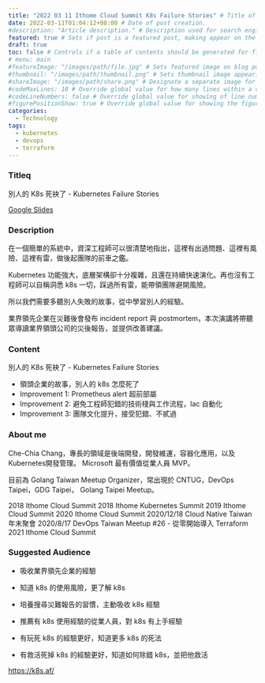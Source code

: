 ```yaml
---
title: "2022 03 11 Ithome Cloud Summit K8s Failure Stories" # Title of the blog post.
date: 2022-03-11T01:04:12+08:00 # Date of post creation.
#description: "Article description." # Description used for search engine.
featured: true # Sets if post is a featured post, making appear on the home page side bar.
draft: true
toc: false # Controls if a table of contents should be generated for first-level links automatically.
# menu: main
#featureImage: "/images/path/file.jpg" # Sets featured image on blog post.
#thumbnail: "/images/path/thumbnail.png" # Sets thumbnail image appearing inside card on homepage.
#shareImage: "/images/path/share.png" # Designate a separate image for social media sharing.
#codeMaxLines: 10 # Override global value for how many lines within a code block before auto-collapsing.
#codeLineNumbers: false # Override global value for showing of line numbers within code block.
#figurePositionShow: true # Override global value for showing the figure label.
categories:
  - Technology
tags:
  - kubernetes
  - devops
  - terraform
---
```


### Titleq

別人的 K8s 死袂了 - Kubernetes Failure Stories

[Google Slides](https://docs.google.com/presentation/d/1jIQBPQ2T4XESTOtaW441KkdatJo6mONZVGf-26CgSdc/edit)

### Description

在一個簡單的系統中，資深工程師可以很清楚地指出，這裡有出過問題、這裡有風險、這裡有雷，做後起團隊的前車之鑑。

Kubernetes 功能強大，底層架構卻十分複雜，且還在持續快速演化。再也沒有工程師可以自稱洞悉 k8s 一切，踩過所有雷，能帶領團隊避開風險。

所以我們需要多聽別人失敗的故事，從中學習別人的經驗。

業界領先企業在災難後會發布 incident report 與 postmortem，本次演講將帶聽眾導讀業界領頭公司的災後報告，並提供改善建議。

### Content

別人的 K8s 死袂了 - Kubernetes Failure Stories

- 領頭企業的故事，別人的 k8s 怎麼死了
- Improvement 1: Prometheus alert 超前部屬
- Improvement 2: 避免工程師犯錯的技術棧與工作流程，Iac 自動化
- Improvement 3: 團隊文化提升，接受犯錯、不貳過

### About me

Che-Chia Chang，專長的領域是後端開發，開發維運，容器化應用，以及Kubernetes開發管理。
Microsoft 最有價值從業人員 MVP。

目前為 Golang Taiwan Meetup Organizer，常出現於 CNTUG，DevOps Taipei，GDG Taipei， Golang Taipei Meetup。

2018 Ithome Cloud Summit
2018 Ithome Kubernetes Summit
2019 Ithome Cloud Summit
2020 Ithome Cloud Summit
2020/12/18	Cloud Native Taiwan 年末聚會
2020/8/17	DevOps Taiwan Meetup #26 - 從零開始導入 Terraform
2021 Ithome Cloud Summit

### Suggested Audience

- 吸收業界領先企業的經驗
- 知道 k8s 的使用風險，更了解 k8s
- 培養搜尋災難報告的習慣，主動吸收 k8s 經驗

- 推薦有 k8s 使用經驗的從業人員，對 k8s 有上手經驗
- 有玩死 k8s 的經驗更好，知道更多 k8s 的死法
- 有救活死掉 k8s 的經驗更好，知道如何除錯 k8s，並把他救活

https://k8s.af/
